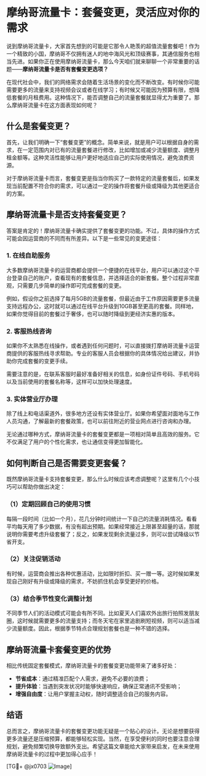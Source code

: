 # 摩纳哥流量卡：套餐变更，灵活应对你的需求

说到摩纳哥流量卡，大家首先想到的可能是它那令人艳羡的超值流量套餐吧！作为一个精致的小国，摩纳哥不仅拥有迷人的地中海风光和顶级赛事，其通信服务也相当先进。如果你正在使用摩纳哥流量卡，那么今天咱们就来聊聊一个非常重要的话题——**摩纳哥流量卡是否有套餐变更选项？**

在现代社会中，我们的网络需求会随着生活场景的变化而不断改变。有时候你可能需要更多的流量来支持视频会议或者在线学习；有时候又可能因为预算有限，想降低套餐的月租费用。这种情况下，能否调整自己的流量套餐就显得尤为重要了。那么摩纳哥流量卡在这方面表现如何呢？

## 什么是套餐变更？

首先，让我们明确一下“套餐变更”的概念。简单来说，就是用户可以根据自身的需求，在一定范围内对已有的流量套餐进行修改，比如增加或减少流量额度、调整月租金额等。这种灵活性能够让用户更好地适应自己的实际使用情况，避免浪费资源。

对于摩纳哥流量卡而言，套餐变更是指当你购买了一款特定的流量套餐后，如果发现当前配置不符合你的需求，可以通过一定的操作将套餐升级或降级为其他更适合的方案。

## 摩纳哥流量卡是否支持套餐变更？

答案是肯定的！摩纳哥流量卡确实提供了套餐变更的功能。不过，具体的操作方式可能会因运营商的不同而有所差异。以下是一些常见的变更途径：

### 1. 在线自助服务
大多数摩纳哥流量卡的运营商都会提供一个便捷的在线平台，用户可以通过这个平台登录自己的账户，查看现有的套餐信息，并选择适合的新套餐。整个过程非常直观，只需要几步简单的操作即可完成套餐的变更。

例如，假设你之前选择了每月5GB的流量套餐，但最近由于工作原因需要更多流量支持远程办公，这时就可以通过在线平台升级到10GB甚至更高的套餐。同样地，如果你觉得目前的套餐过于奢侈，也可以随时降级到更经济实惠的版本。

### 2. 客服热线咨询
如果你不太熟悉在线操作，或者遇到任何问题时，可以直接拨打摩纳哥流量卡运营商提供的客服热线寻求帮助。专业的客服人员会根据你的具体情况给出建议，并协助你完成套餐的变更手续。

需要注意的是，在联系客服时最好准备好相关的信息，如身份证件号码、手机号码以及当前使用的套餐名称等，这样可以加快处理速度。

### 3. 实体营业厅办理
除了线上和电话渠道外，很多地方还设有实体营业厅。如果你希望面对面地与工作人员沟通，了解最新的套餐政策，也可以前往附近的营业网点进行咨询和办理。

无论通过哪种方式，摩纳哥流量卡的套餐变更都是一项相对简单且高效的服务。它不仅满足了用户的个性化需求，也让通信变得更加智能化。

## 如何判断自己是否需要变更套餐？

既然摩纳哥流量卡支持套餐变更，那么什么时候应该考虑调整呢？这里有几个小技巧可以帮助你做出决定：

### （1）定期回顾自己的使用习惯
每隔一段时间（比如一个月），花几分钟时间统计一下自己的流量消耗情况。看看平均每天用了多少数据，有没有超出预期。如果经常接近上限甚至超量的话，那就说明你需要考虑升级套餐了；反之，如果发现剩余流量过多，则可以尝试降级以节省开支。

### （2）关注促销活动
有时候，运营商会推出各种优惠活动，比如限时折扣、买一赠一等。这时候如果发现自己刚好有升级或降级的需求，不妨抓住机会享受更好的价格。

### （3）结合季节性变化调整计划
不同季节人们的活动模式可能会有所不同。比如夏天人们喜欢外出旅行拍照发朋友圈，这时候就需要更多的流量支持；而冬天宅在家里追剧刷短视频，则可以适当减少流量额度。因此，根据季节特点合理规划套餐也是一种不错的选择。

## 摩纳哥流量卡套餐变更的优势

相比传统固定套餐模式，摩纳哥流量卡的套餐变更功能带来了诸多好处：

- **节省成本**：通过精准匹配个人需求，避免不必要的浪费；
- **提升体验**：当遇到突发状况时能够快速响应，确保正常通讯不受影响；
- **增强自由度**：让用户掌握主动权，随时调整适合自己的服务内容。

## 结语

总而言之，摩纳哥流量卡的套餐变更功能无疑是一个贴心的设计。无论是想要获得更多流量还是压缩预算，都能够轻松实现。当然，在享受便利的同时也要注意合理规划，避免频繁切换导致额外支出。希望这篇文章能给大家带来启发，在未来使用摩纳哥流量卡的过程中更加得心应手！

[TG💪+ @jx0703 ![Image](https://github.com/user-attachments/assets/dbca1d08-cadb-493c-b0ec-ad6f7a83f270)]